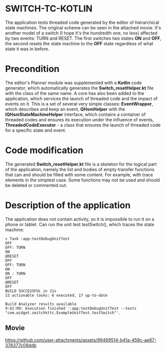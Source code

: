 # SWITCH-TC-KOTLIN

The application tests threaded code generated by the editor of hierarchical state machines. The original scheme can be seen in the attached movie. It's another model of a switch (I hope it's the hundredth one, no less) affected by two events: TURN and RESET. The first switches two states __ON__ and __OFF__, the second resets the state machine to the __OFF__ state regardless of what state it was in before.

# Precondition

The editor's Planner module was supplemented with a __Kotlin__ code generator, which automatically generates the __Switch_resetHelper.kt__ file with the class of the same name. A core has also been added to the application, which services the launch of threaded code and the impact of events on it. This is a set of several very simple classes: __EventWrapper__, which describes and keep an event, __QHsmHelper__ with the __IQHsmStateMachineHelper__ interface, which contains a container of threaded codes and ensures its execution under the influence of events, __ThreadedCodeExecutor__ - a class that ensures the launch of threaded code for a specific state and event.

# Code modification

The generated __Switch_resetHelper.kt__ file is a skeleton for the logical part of the application, namely the list and bodies of empty transfer functions that can and should be filled with some content. For example, with trace elements in the simplest case. Some functions may not be used and should be deleted or commented out.

# Description of the application

The application does not contain activity, so it is impossible to run it on a phone or tablet. Can run the unit test testSwitch(), which traces the state machine:

```
> Task :app:testDebugUnitTest
OFF
OFF: TURN
ON 
@RESET
OFF
OFF: TURN
ON 
ON : TURN
OFF
@RESET
OFF
BUILD SUCCESSFUL in 21s
23 actionable tasks: 6 executed, 17 up-to-date

Build Analyzer results available
9:42:09: Execution finished ':app:testDebugUnitTest --tests "com.widget.switchkttc.ExampleUnitTest.testSwitch"'.
```

## Movie

https://github.com/user-attachments/assets/99469514-b41a-459c-ae87-378377c08ddb

